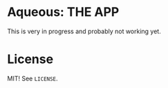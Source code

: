# Aqueous: THE APP

This is very in progress and probably not working yet.

# License

MIT! See `LICENSE`.
